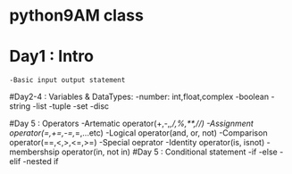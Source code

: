 # python9AM class

# Day1 : Intro
    -Basic input output statement
#Day2-4 : Variables & DataTypes:
    -number: int,float,complex
    -boolean
    -string
    -list
    -tuple
    -set
    -disc

#Day 5 : Operators
    -Artematic operator(+,-,*,/,%,**,//)
    -Assignment operator(=,+=,-=,*=,...etc)
    -Logical operator(and, or, not)
    -Comparison operator(==,<,>,<=,>=)
    -Special oeprator
        -Identity operator(is, isnot)
        -membershsip operator(in, not in)
#Day 5 : Conditional statement
    -if
    -else
    -elif
    -nested if